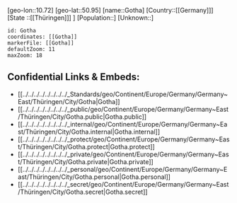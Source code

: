 ﻿---
location: [50.95,10.72]
mapzoom: [7,12] 
mapmarker: city 
type: City
tags:
- geo/City


SpocWebEntityId: 30519
isDeleted: false
confidential: public

---
[geo-lon::10.72]
[geo-lat::50.95]
[name::Gotha]
[Country::[[Germany]]]
[State ::[[Thüringen]]] ]
[Population::]
[Unknown::]


```leaflet
id: Gotha
coordinates: [[Gotha]]
markerFile: [[Gotha]]
defaultZoom: 11 
maxZoom: 18
```


## Confidential Links & Embeds: 
- [[../../../../../../../../_Standards/geo/Continent/Europe/Germany/Germany~East/Thüringen/City/Gotha|Gotha]] 
- [[../../../../../../../../_public/geo/Continent/Europe/Germany/Germany~East/Thüringen/City/Gotha.public|Gotha.public]] 
- [[../../../../../../../../_internal/geo/Continent/Europe/Germany/Germany~East/Thüringen/City/Gotha.internal|Gotha.internal]] 
- [[../../../../../../../../_protect/geo/Continent/Europe/Germany/Germany~East/Thüringen/City/Gotha.protect|Gotha.protect]] 
- [[../../../../../../../../_private/geo/Continent/Europe/Germany/Germany~East/Thüringen/City/Gotha.private|Gotha.private]] 
- [[../../../../../../../../_personal/geo/Continent/Europe/Germany/Germany~East/Thüringen/City/Gotha.personal|Gotha.personal]] 
- [[../../../../../../../../_secret/geo/Continent/Europe/Germany/Germany~East/Thüringen/City/Gotha.secret|Gotha.secret]] 
